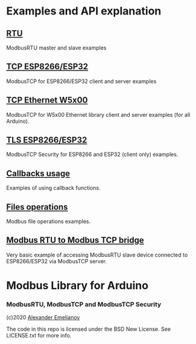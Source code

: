 # Examples and API explanation

## [RTU](RTU)

ModbusRTU master and slave examples

## [TCP ESP8266/ESP32](TCP-ESP)

ModbusTCP for ESP8266/ESP32 client and server examples

## [TCP Ethernet W5x00](TCP-Ethernet)

ModbusTCP for W5x00 Ethernet library client and server examples (for all Arduino).

## [TLS ESP8266/ESP32](TLS)

ModbusTCP Security for ESP8266 and ESP32 (client only) examples.

## [Callbacks usage](Callback)

Examples of using callback functions.

## [Files operations](Files)

Modbus file operations examples.

## [Modbus RTU to Modbus TCP bridge](bridge)

Very basic example of accessing ModbusRTU slave device connected to ESP8266/ESP32 via ModbusTCP server.

# Modbus Library for Arduino
### ModbusRTU, ModbusTCP and ModbusTCP Security

(c)2020 [Alexander Emelianov](mailto:a.m.emelianov@gmail.com)

The code in this repo is licensed under the BSD New License. See LICENSE.txt for more info.
